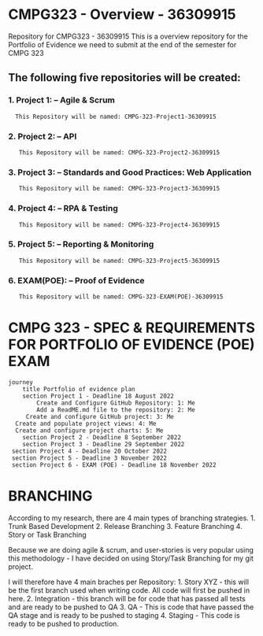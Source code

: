 # CMPG323 - Overview - 36309915
Repository for CMPG323 - 36309915
This is a overview repository for the Portfolio of Evidence we need to submit at the end of the semester for CMPG 323

## The following five repositories will be created: 

### 1. Project 1: – Agile & Scrum
      This Repository will be named: CMPG-323-Project1-36309915

### 2.  Project 2: – API
       This Repository will be named: CMPG-323-Project2-36309915

### 3.  Project 3: – Standards and Good Practices: Web Application
       This Repository will be named: CMPG-323-Project3-36309915
 
### 4.  Project 4: – RPA & Testing
       This Repository will be named: CMPG-323-Project4-36309915

### 5.  Project 5: – Reporting & Monitoring
       This Repository will be named: CMPG-323-Project5-36309915

### 6.  EXAM(POE): – Proof of Evidence
       This Repository will be named: CMPG-323-EXAM(POE)-36309915


# CMPG 323 - SPEC & REQUIREMENTS FOR PORTFOLIO OF EVIDENCE (POE) EXAM
```mermaid
journey
	title Portfolio of evidence plan
	section Project 1 - Deadline 18 August 2022
		Create and Configure GitHub Repository: 1: Me
		Add a ReadME.md file to the repository: 2: Me
	 Create and configure GitHub project: 3: Me
  Create and populate project views: 4: Me
  Create and configure project charts: 5: Me
	section Project 2 - Deadline 8 September 2022
	section Project 3 - Deadline 29 September 2022
 section Project 4 - Deadline 20 October 2022
 section Project 5 - Deadline 3 November 2022
 section Project 6 - EXAM (POE) - Deadline 18 November 2022

```


# BRANCHING

According to my research, there are 4 main types of branching strategies.
	1. Trunk Based Development
	2. Release Branching
	3. Feature Branching
	4. Story or Task Branching
	
Because we are doing agile & scrum, and user-stories is very popular using this methodology - I have decided on using Story/Task Branching for my git project.

I will therefore have 4 main braches per Repository:
	1. Story XYZ - this will be the first branch used when writing code. All code will first be pushed in here.
	2. Integration - this branch will be for code that has passed all tests and are ready to be pushed to QA
	3. QA - This is code that have passed the QA stage and is ready to be pushed to staging
	4. Staging - This code is ready to be pushed to production.
